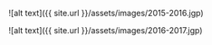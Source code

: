 ![alt text]({{ site.url }}/assets/images/2015-2016.jgp)



![alt text]({{ site.url }}/assets/images/2016-2017.jgp)
